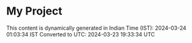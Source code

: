# My Project

This content is dynamically generated in Indian Time (IST): 2024-03-24 01:03:34 IST
Converted to UTC: 2024-03-23 19:33:34 UTC
